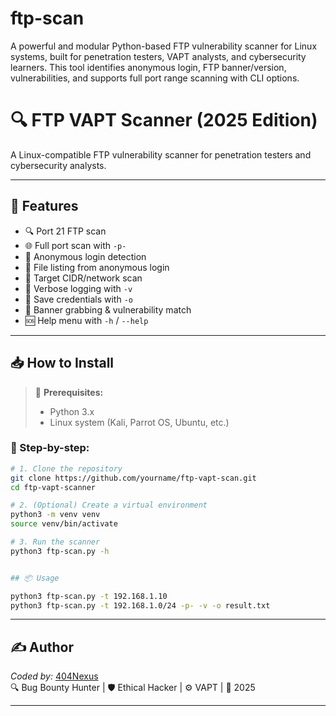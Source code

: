 # ftp-scan
A powerful and modular Python-based FTP vulnerability scanner for Linux systems, built for penetration testers, VAPT analysts, and cybersecurity learners. This tool identifies anonymous login, FTP banner/version, vulnerabilities, and supports full port range scanning with CLI options.

# 🔍 FTP VAPT Scanner (2025 Edition)

A Linux-compatible FTP vulnerability scanner for penetration testers and cybersecurity analysts.

---

## 🚀 Features
- 🔍 Port 21 FTP scan
- 🌐 Full port scan with `-p-`
- 🔐 Anonymous login detection
- 📄 File listing from anonymous login
- 🎯 Target CIDR/network scan
- 🧠 Verbose logging with `-v`
- 💾 Save credentials with `-o`
- 📡 Banner grabbing & vulnerability match
- 🆘 Help menu with `-h` / `--help`

---

## 📥 How to Install

> 🔧 **Prerequisites:**  
> - Python 3.x  
> - Linux system (Kali, Parrot OS, Ubuntu, etc.)

### 🧪 Step-by-step:

```bash
# 1. Clone the repository
git clone https://github.com/yourname/ftp-vapt-scan.git
cd ftp-vapt-scanner

# 2. (Optional) Create a virtual environment
python3 -m venv venv
source venv/bin/activate

# 3. Run the scanner
python3 ftp-scan.py -h


## 📦 Usage

python3 ftp-scan.py -t 192.168.1.10
python3 ftp-scan.py -t 192.168.1.0/24 -p- -v -o result.txt

``` 
---

## ✍ Author

*Coded by:* [404Nexus](https://github.com/404Nexus)  
🔍 Bug Bounty Hunter | 🛡 Ethical Hacker | ⚙ VAPT | 📅 2025

---
